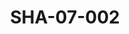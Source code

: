 ---
pid: SHA-07-002
title: SHA-07-002
language: ar
collection: شرحبيل احمد
original_label: 
rights: شرحبيل احمد
location_of_original: شرحبيل احمد
photographer_or_studio: 
scanned_from: photograph 10.9 by 16.7
_date: 8/9/1977
location: الخرطوم، نادي الطيران المدني
description: جمهور في حفل تكريم شرحبيل احمد
additional_notes: 
permission_display: 'yes'
on_server: 'no'
on_website: 'no'
permalink: /archive/ar/sha-07-002.html
layout: photo-page
---